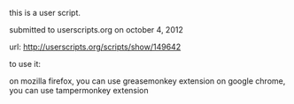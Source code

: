 this is a user script. 

submitted to userscripts.org on october 4, 2012

url: http://userscripts.org/scripts/show/149642

to use it:

on mozilla firefox, you can use greasemonkey extension
on google chrome, you can use tampermonkey extension
